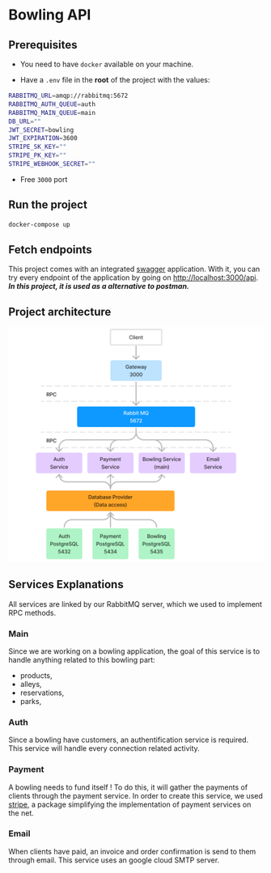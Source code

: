 # Bowling API

## Prerequisites
- You need to have `docker` available on your machine.

- Have a `.env` file in the **root** of the project with the values:
```sh
RABBITMQ_URL=amqp://rabbitmq:5672
RABBITMQ_AUTH_QUEUE=auth
RABBITMQ_MAIN_QUEUE=main
DB_URL=""
JWT_SECRET=bowling
JWT_EXPIRATION=3600
STRIPE_SK_KEY=""
STRIPE_PK_KEY=""
STRIPE_WEBHOOK_SECRET=""
```

- Free `3000` port

## Run the project

```bash
docker-compose up
```

## Fetch endpoints

This project comes with an integrated [swagger](https://swagger.io/) application. With it, you can try every endpoint of the application by going on [http://localhost:3000/api](http://localhost:3000/api). ***In this project, it is used as a alternative to postman.***

## Project architecture

![architecture diagram](./Architecture.png)

## Services Explanations

All services are linked by our RabbitMQ server, which we used to implement RPC methods. 

### Main

Since we are working on a bowling application, the goal of this service is to handle anything related to this bowling part:
- products,
- alleys,
- reservations,
- parks,

### Auth

Since a bowling have customers, an authentification service is required. This service will handle every connection related activity.

### Payment

A bowling needs to fund itself ! To do this, it will gather the payments of clients through the payment service. In order to create this service, we used [stripe](https://www.npmjs.com/package/stripe), a package simplifying the implementation of payment services on the net.

### Email

When clients have paid, an invoice and order confirmation is send to them through email. This service uses an google cloud SMTP server.